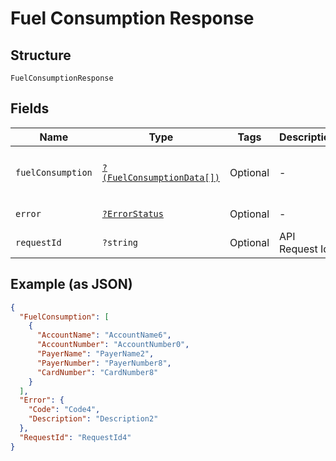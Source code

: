 
# Fuel Consumption Response

## Structure

`FuelConsumptionResponse`

## Fields

| Name | Type | Tags | Description | Getter | Setter |
|  --- | --- | --- | --- | --- | --- |
| `fuelConsumption` | [`?(FuelConsumptionData[])`](../../doc/models/fuel-consumption-data.md) | Optional | - | getFuelConsumption(): ?array | setFuelConsumption(?array fuelConsumption): void |
| `error` | [`?ErrorStatus`](../../doc/models/error-status.md) | Optional | - | getError(): ?ErrorStatus | setError(?ErrorStatus error): void |
| `requestId` | `?string` | Optional | API Request Id | getRequestId(): ?string | setRequestId(?string requestId): void |

## Example (as JSON)

```json
{
  "FuelConsumption": [
    {
      "AccountName": "AccountName6",
      "AccountNumber": "AccountNumber0",
      "PayerName": "PayerName2",
      "PayerNumber": "PayerNumber8",
      "CardNumber": "CardNumber8"
    }
  ],
  "Error": {
    "Code": "Code4",
    "Description": "Description2"
  },
  "RequestId": "RequestId4"
}
```

